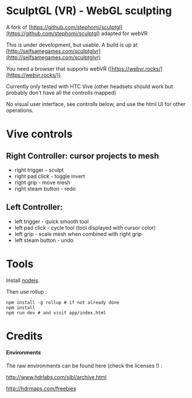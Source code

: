 SculptGL (VR) - WebGL sculpting
==========================

A fork of [https://github.com/stephomi/sculptgl](https://github.com/stephomi/sculptgl) adapted for webVR

This is under development, but usable.  A build is up at [http://selfsamegames.com/sculptglvr](http://selfsamegames.com/sculptglvr)

You need a browser that supports webVR ([https://webvr.rocks/](https://webvr.rocks/)).

Currently only tested with HTC Vive (other headsets should work but probably don't have all the controlls mapped)

No visual user interface, see controlls below, and use the html UI for other operations.

Vive controls
=============

## Right Controller: cursor projects to mesh

* right trigger - sculpt
* right pad click - toggle invert
* right grip - move mesh
* right steam button - redo

## Left Controller:

* left trigger - quick smooth tool
* left pad click - cycle tool (tool displayed with cursor color)
* left grip - scale mesh when combined with right grip
* left steam button - undo

Tools
=====

Install [nodejs](http://nodejs.org/).

Then use rollup :

    npm install -g rollup # if not already done
    npm install
    npm run dev # and visit app/index.html

Credits
=======

#### Environments

The raw environments can be found here (check the licenses !) :

http://www.hdrlabs.com/sibl/archive.html

http://hdrmaps.com/freebies
